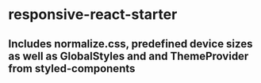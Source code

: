 # responsive-react-starter
## Includes normalize.css, predefined device sizes as well as GlobalStyles and and ThemeProvider from styled-components
